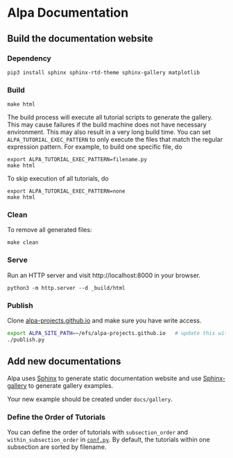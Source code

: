 # Alpa Documentation

## Build the documentation website

### Dependency
```
pip3 install sphinx sphinx-rtd-theme sphinx-gallery matplotlib
```

### Build
```
make html
```

The build process will execute all tutorial scripts to generate the gallery.
This may cause failures if the build machine does not have necessary environment.
This may also result in a very long build time.
You can set `ALPA_TUTORIAL_EXEC_PATTERN` to only execute the files that match the regular expression pattern.
For example, to build one specific file, do
```
export ALPA_TUTORIAL_EXEC_PATTERN=filename.py
make html
```
To skip execution of all tutorials, do
```
export ALPA_TUTORIAL_EXEC_PATTERN=none
make html
```

### Clean
To remove all generated files:
```
make clean
```

### Serve
Run an HTTP server and visit http://localhost:8000 in your browser.
```
python3 -m http.server --d _build/html
```

### Publish
Clone [alpa-projects.github.io](https://github.com/alpa-projects/alpa-projects.github.io) and make sure you have write access.

```bash
export ALPA_SITE_PATH=~/efs/alpa-projects.github.io   # update this with your path
./publish.py
```

## Add new documentations
Alpa uses [Sphinx](https://www.sphinx-doc.org/en/master/index.html) to generate static documentation website and use [Sphinx-gallery](https://sphinx-gallery.github.io/stable/index.html) to generate gallery examples.

Your new example should be created under `docs/gallery`. 

### Define the Order of Tutorials
You can define the order of tutorials with `subsection_order` and
`within_subsection_order` in [`conf.py`](conf.py).
By default, the tutorials within one subsection are sorted by filename.
